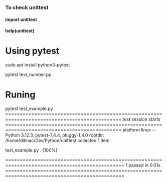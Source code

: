 ### To check unittest 

#### import unittest
#### help(unittest)

# Using pytest 
sudo apt install python3-pytest

pytest test_number.py

# Runing
 pytest test_example.py 
============================================================================================== test session starts ==============================================================================================
platform linux -- Python 3.12.3, pytest-7.4.4, pluggy-1.4.0
rootdir: /home/dilmac/Dev/Python/unittest
collected 1 item                                                                                                                                                                                                

test_example.py .                                                                                                                                                                                         [100%]

=============================================================================================== 1 passed in 0.01s ===============================================================================================